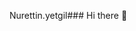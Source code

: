 Nurettin.yetgil### Hi there 👋

<!--
**Kaanyet/Kaanyet** is a ✨ _special_ ✨ repository because its `README.md` (this file) appears on your GitHub profile.
Erzurum Karaçoban tungal 

- 🔭 I’m currently working on ...
- 🌱 I’m currently learning ...
- 👯 I’m looking to collaborate on ...
- 🤔 I’m looking for help with ...
- 💬 Ask me about ...
- 📫 How to reach me: ...
- 😄 Pronouns: ...
- ⚡ Fun fact: ...
-->
